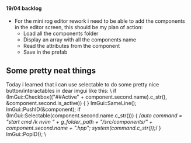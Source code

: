 #### 19/04 backlog
- For the mini rog editor rework i need to be able to add the components in the editor screen, this should be my plan of action: 
    - Load all the components folder 
    - Display an array with all the components name 
    - Read the attributes from the component 
    - Save in the prefab 

## Some pretty neat things 
Today i learned that i can use selectable to do some pretty nice button/interactables in dear imgui like this: 
\\     if (ImGui::Checkbox(("##Active" + component.second.name).c_str(), &component.second.is_active)) {
    }
    ImGui::SameLine(); 
    ImGui::PushID(&component); 
    if (ImGui::Selectable(component.second.name.c_str())) {
      /*auto command = "start cmd /k nvim " + g_folder_path + "/src/components/" + component.second.name + ".hpp";
      system(command.c_str());*/
    }
    ImGui::PopID();
 \\
